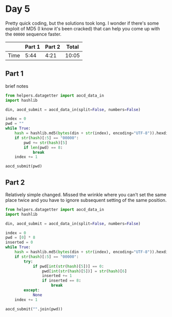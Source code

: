 # Day 5

Pretty quick coding, but the solutions took long. I wonder if there's some exploit of MD5 (I know it's been cracked) that can help you come up with the `00000` sequence faster.

|      | Part 1 | Part 2 | Total |
|------|--------|--------|-------|
| Time | 5:44   | 4:21   | 10:05 |

## Part 1

brief notes

```python
from helpers.datagetter import aocd_data_in
import hashlib

din, aocd_submit = aocd_data_in(split=False, numbers=False)

index = 0
pwd = ""
while True:
    hash = hashlib.md5(bytes(din + str(index), encoding="UTF-8")).hexdigest()
    if str(hash)[:5] == "00000":
        pwd += str(hash)[5]
        if len(pwd) == 8:
            break
    index += 1

aocd_submit(pwd)
```

## Part 2

Relatively simple changed. Missed the wrinkle where you can't set the same place twice and you have to ignore subsequent setting of the same position.

```python
from helpers.datagetter import aocd_data_in
import hashlib

din, aocd_submit = aocd_data_in(split=False, numbers=False)

index = 0
pwd = [0] * 8
inserted = 0
while True:
    hash = hashlib.md5(bytes(din + str(index), encoding="UTF-8")).hexdigest()
    if str(hash)[:5] == "00000":
        try:
            if pwd[int(str(hash)[5])] == 0:
                pwd[int(str(hash)[5])] = str(hash)[6]
                inserted += 1
                if inserted == 8:
                    break
        except:
            None
    index += 1

aocd_submit("".join(pwd))
```
